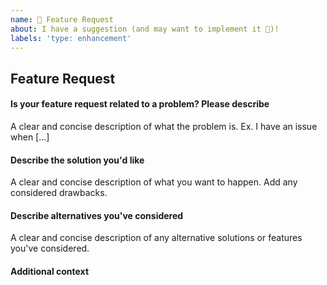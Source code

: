 ```yaml
---
name: 🚀 Feature Request
about: I have a suggestion (and may want to implement it 🙂)!
labels: 'type: enhancement'
---
```


## Feature Request

<!-- First of all: Have you checked the docs https://dromara.org/projects/hmily/, GitHub issues whether someone else has already reported your issue? Maybe the feature already exists?-->

#### Is your feature request related to a problem? Please describe

A clear and concise description of what the problem is. Ex. I have an issue when [...]

#### Describe the solution you'd like

A clear and concise description of what you want to happen. Add any considered drawbacks.

#### Describe alternatives you've considered

A clear and concise description of any alternative solutions or features you've considered.

#### Additional context

